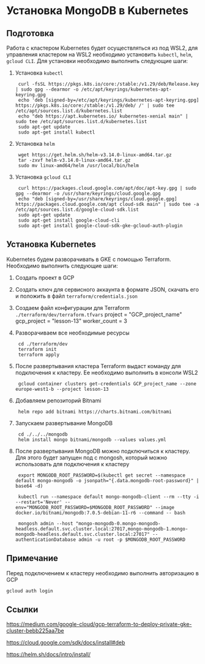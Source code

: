 # Установка MongoDB в Kubernetes

## Подготовка
Работа с кластером Kubernetes будет осуществляться из под WSL2, для управления кластером на WSL2 необходимо установить `kubectl`, `helm`, `gcloud CLI`. Для установки необходимо выполнить следующие шаги:

1. Установка `kubectl`

        curl -fsSL https://pkgs.k8s.io/core:/stable:/v1.29/deb/Release.key | sudo gpg --dearmor -o /etc/apt/keyrings/kubernetes-apt-keyring.gpg
        echo 'deb [signed-by=/etc/apt/keyrings/kubernetes-apt-keyring.gpg] https://pkgs.k8s.io/core:/stable:/v1.29/deb/ /' | sudo tee /etc/apt/sources.list.d/kubernetes.list
        echo "deb https://apt.kubernetes.io/ kubernetes-xenial main" | sudo tee /etc/apt/sources.list.d/kubernetes.list
        sudo apt-get update
        sudo apt-get install kubectl

1. Установка `helm`

        wget https://get.helm.sh/helm-v3.14.0-linux-amd64.tar.gz
        tar -zxvf helm-v3.14.0-linux-amd64.tar.gz
        sudo mv linux-amd64/helm /usr/local/bin/helm

1. Установка `gcloud CLI`

        curl https://packages.cloud.google.com/apt/doc/apt-key.gpg | sudo gpg --dearmor -o /usr/share/keyrings/cloud.google.gpg
        echo "deb [signed-by=/usr/share/keyrings/cloud.google.gpg] https://packages.cloud.google.com/apt cloud-sdk main" | sudo tee -a /etc/apt/sources.list.d/google-cloud-sdk.list
        sudo apt-get update
        sudo apt-get install google-cloud-cli
        sudo apt-get install google-cloud-sdk-gke-gcloud-auth-plugin

## Установка Kubernetes
Kubernetes будем разворачивать в GKE с помощью Terraform. Необходимо выполнить следующие шаги:

1. Создать проект в GCP
1. Создать ключ для сервисного аккаунта в формате JSON, скачать его и положить в файл `terraform/credentials.json`
1. Создаем файл конфигурации для Terraform `./terraform/dev/terraform.tfvars`
        project      = "GCP_project_name"
        gcp_project  = "lesson-13"
        worker_count = 3

1. Разворачиваем все необходимые ресурсы

        cd ./terraform/dev
        terraform init
        terraform apply

1. После развертывания кластера Terraform выдаст команду для подключения к кластеру. Ее необходимо выполнить в консоли WSL2

        gcloud container clusters get-credentials GCP_project_name --zone europe-west1-b --project lesson-13

1. Добавляем репозиторий Bitnami

        helm repo add bitnami https://charts.bitnami.com/bitnami

1. Запускаем развертывание MongoDB

        cd ./../../mongodb
        helm install mongo bitnami/mongodb --values values.yml

1. После развертывания MongoDB можно подключиться к кластеру. Для этого будет запущен под с mongosh, который можно использовать для подключения к кластеру

        export MONGODB_ROOT_PASSWORD=$(kubectl get secret --namespace default mongo-mongodb -o jsonpath="{.data.mongodb-root-password}" | base64 -d)
        
        kubectl run --namespace default mongo-mongodb-client --rm --tty -i --restart='Never' --env="MONGODB_ROOT_PASSWORD=$MONGODB_ROOT_PASSWORD" --image docker.io/bitnami/mongodb:7.0.5-debian-11-r6 --command -- bash

        mongosh admin --host "mongo-mongodb-0.mongo-mongodb-headless.default.svc.cluster.local:27017,mongo-mongodb-1.mongo-mongodb-headless.default.svc.cluster.local:27017" --authenticationDatabase admin -u root -p $MONGODB_ROOT_PASSWORD


## Примечание
Перед подключением к кластеру необходимо выполнить авторизацию в GCP

    gcloud auth login

## Ссылки
https://medium.com/google-cloud/gcp-terraform-to-deploy-private-gke-cluster-bebb225aa7be

https://cloud.google.com/sdk/docs/install#deb

https://helm.sh/docs/intro/install/